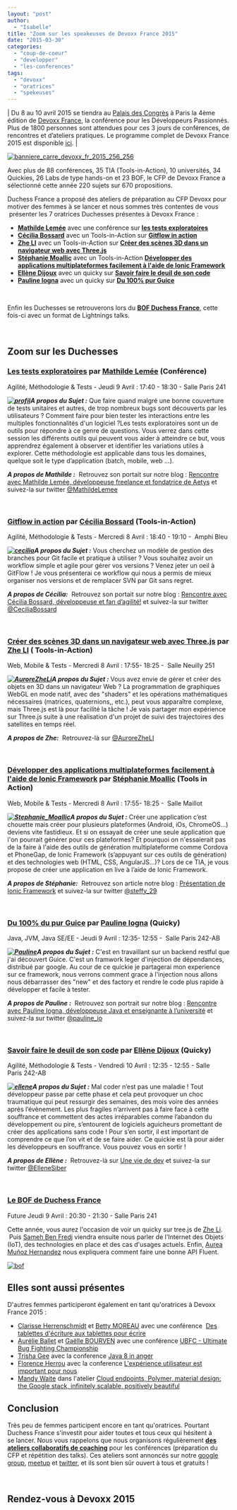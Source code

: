 ```yaml
---
layout: "post"
author: 
  - "Isabelle"
title: "Zoom sur les speakeuses de Devoxx France 2015"
date: "2015-03-30"
categories: 
  - "coup-de-coeur"
  - "developper"
  - "les-conferences"
tags: 
  - "devoxx"
  - "oratrices"
  - "spekeuses"
---
```


| Du 8 au 10 avril 2015 se tiendra au [Palais des Congrès](http://www.devoxx.fr/dvxfr15-lieu/ "Lieu 2015") à Paris la 4ème édition de [Devoxx France](http://www.devoxx.fr/), la conférence pour les Développeurs Passionnés. Plus de 1800 personnes sont attendues pour ces 3 jours de conférences, de rencontres et d’ateliers pratiques. Le programme complet de Devoxx France 2015 est disponible [ici](http://cfp.devoxx.fr/2015/index.html). |

[![banniere_carre_devoxx_fr_2015_256_256](/assets/2015/03/2015-03-30-zoom-sur-les-speakeuses-de-devoxx-france-2015/banniere_carre_devoxx_fr_2015_256_256.png)](http://www.duchess-france.org/wp-content/uploads/2015/01/banniere_carre_devoxx_fr_2015_256_256.png)

Avec plus de 88 conférences, 35 TIA (Tools-in-Action), 10 universités, 34 Quickies, 26 Labs de type hands-on et 23 BOF, le CFP de Devoxx France a sélectionné cette année 220 sujets sur 670 propositions.

Duchess France a proposé des ateliers de préparation au CFP Devoxx pour motiver des femmes à se lancer et nous sommes très contentes de vous  présenter les 7 oratrices Duchesses présentes à Devoxx France :

- **[Mathilde Lemée](http://cfp.devoxx.fr/2015/speaker/mathilde_lemee)** avec une conférence sur **[les tests exploratoires](http://cfp.devoxx.fr/2015/talk/GEP-3947/Les_tests_exploratoires)**
- **[Cécilia Bossard](http://cfp.devoxx.fr/2015/speaker/cecilia_bossard)** avec un Tools-in-Action sur **[Gitflow in action](http://cfp.devoxx.fr/2015/talk/JMX-7798/Gitflow_in_action)**
- **[Zhe LI](http://cfp.devoxx.fr/2015/speaker/zhe_li)** avec un Tools-in-Action sur **[Créer des scènes 3D dans un navigateur web avec Three.js](http://cfp.devoxx.fr/2015/talk/DFD-7483/Creer_des_scenes_3D_dans_un_navigateur_web_avec_Three.js)**
- **[Stéphanie Moallic](http://cfp.devoxx.fr/2015/speaker/stephanie_moallic)** avec un Tools-in-Action **[Développer des applications multiplateformes facilement à l'aide de Ionic Framework](http://cfp.devoxx.fr/2015/talk/VVV-4204/Developper_des_applications_multiplateformes_facilement_a_l%27aide_de_Ionic_Framework)**
- **[Ellène Dijoux](http://cfp.devoxx.fr/2015/speaker/ellene_dijoux_siber "Ellène Dijoux")** avec un quicky sur [**Savoir faire le deuil de son code**](http://cfp.devoxx.fr/2015/talk/JPY-6202/Savoir_faire_le_deuil_de_son_code "Savoir faire le deuil de son code") 
- **[Pauline Iogna](http://cfp.devoxx.fr/2015/speaker/pauline_iogna "Pauline Iogna")** avec un quicky sur **[Du 100% pur Guice](http://cfp.devoxx.fr/2015/talk/YSP-5366/Du_100%25_pur_Guice_! "100% pur Guice")**

 

Enfin les Duchesses se retrouverons lors du **[BOF Duchess France](http://cfp.devoxx.fr/2015/talk/OTK-5482/Duchess_France_-_Lightnings_talks "BoF Duchess France")**, cette fois-ci avec un format de Lightnings talks.

 

## Zoom sur les Duchesses

### **[Les tests exploratoires](http://cfp.devoxx.fr/2015/talk/GEP-3947/Les_tests_exploratoires) par [Mathilde Lemée](http://cfp.devoxx.fr/2015/speaker/mathilde_lemee) (Conférence)**

Agilité, Méthodologie & Tests - Jeudi 9 Avril : 17:40 - 18:30 - Salle Paris 241

**_[![profil](/assets/2015/03/2015-03-30-zoom-sur-les-speakeuses-de-devoxx-france-2015/profil.png)](http://www.duchess-france.org/wp-content/uploads/2013/12/profil.png)A propos du Sujet :_** Que faire quand malgré une bonne couverture de tests unitaires et autres, de trop nombreux bugs sont découverts par les utilisateurs ? Comment faire pour bien tester les interactions entre les multiples fonctionnalités d'un logiciel ?Les tests exploratoires sont un de outils pour répondre à ce genre de questions. Vous verrez dans cette session les différents outils qui peuvent vous aider à atteindre ce but, vous apprendrez également à observer et identifier les variations utiles à explorer. Cette méthodologie est applicable dans tous les domaines, quelque soit le type d’application (batch, mobile, web …).

_**A propos de Mathilde :**_  Retrouvez son portait sur notre blog : [Rencontre avec Mathilde Lemée, développeuse freelance et fondatrice de Aetys](http://www.duchess-france.org/rencontre-avec-mathilde-lemee-developpeuse-freelance-et-fondatrice-de-aetys/) et suivez-la sur twitter [@MathildeLemee](https://twitter.com/MathildeLemee)

 

### **[Gitflow in action](http://cfp.devoxx.fr/2015/talk/JMX-7798/Gitflow_in_action) par [Cécilia Bossard](http://cfp.devoxx.fr/2015/speaker/cecilia_bossard) (Tools-in-Action)**

Agilité, Méthodologie & Tests - Mercredi 8 Avril : 18:40 - 19:10 -  Amphi Bleu

**_[![cecilia](/assets/2015/03/2015-03-30-zoom-sur-les-speakeuses-de-devoxx-france-2015/cecilia.jpeg)](http://www.duchess-france.org/wp-content/uploads/2015/03/cecilia.jpeg)A propos du Sujet :_** Vous cherchez un modèle de gestion des branches pour Git facile et pratique à utiliser ? Vous souhaitez avoir un workflow simple et agile pour gérer vos versions ? Venez jeter un oeil à GitFlow ! Je vous présenterai ce workflow qui nous a permis de mieux organiser nos versions et de remplacer SVN par Git sans regret.

_**A propos de Cécilia:**_  Retrouvez son portait sur notre blog : [Rencontre avec Cécilia Bossard, développeuse et fan d’agilité!](http://www.duchess-france.org/rencontre-avec-cecilia-bossard-developpeuse-et-fan-dagilite/) et suivez-la sur twitter [@CeciliaBossard](https://twitter.com/CeciliaBossard)

 

### **[Créer des scènes 3D dans un navigateur web avec Three.js](http://cfp.devoxx.fr/2015/talk/DFD-7483/Creer_des_scenes_3D_dans_un_navigateur_web_avec_Three.js) par [Zhe LI](http://cfp.devoxx.fr/2015/speaker/zhe_li) ( Tools-in-Action)**

Web, Mobile & Tests - Mercredi 8 Avril : 17:55- 18:25 -  Salle Neuilly 251

**_[![AuroreZheLi](/assets/2015/03/2015-03-30-zoom-sur-les-speakeuses-de-devoxx-france-2015/AuroreZheLi.jpg)](http://www.duchess-france.org/wp-content/uploads/2015/03/AuroreZheLi.jpg)A propos du Sujet :_** Vous avez envie de gérer et créer des objets en 3D dans un navigateur Web ? La programmation de graphiques WebGL en mode natif, avec des "shaders" et les opérations mathématiques nécessaires (matrices, quaternions,, etc.), peut vous apparaître complexe, mais Three.js est là pour facilité la tâche ! Je vais partager mon expérience sur Three.js suite à une réalisation d'un projet de suivi des trajectoires des satellites en temps réel.

_**A propos de Zhe:**_  Retrouvez-là sur [@AuroreZheLI](http://www.twitter.com/@AuroreZheLI "Twitter Aurore Zhe Li")

 

### **[Développer des applications multiplateformes facilement à l'aide de Ionic Framework](http://cfp.devoxx.fr/2015/talk/VVV-4204/Developper_des_applications_multiplateformes_facilement_a_l'aide_de_Ionic_Framework "Ionic framework") par [Stéphanie Moallic](http://cfp.devoxx.fr/2015/speaker/stephanie_moallic "Stéphanie Moallic") (Tools in Action)**

Web, Mobile & Tests - Mercredi 8 Avril : 17:55- 18:25 -  Salle Maillot

**_[![Stephanie_Moallic](/assets/2015/03/2015-03-30-zoom-sur-les-speakeuses-de-devoxx-france-2015/Stephanie_Moallic.jpg)](http://www.duchess-france.org/wp-content/uploads/2015/03/Stephanie_Moallic.jpg)A propos du Sujet :_** Créer une application c’est chouette mais créer pour plusieurs plateformes (Android, iOs, ChromeOS…) deviens vite fastidieux. Et si on essayait de créer une seule application que l'on pourrait générer pour ces plateformes? Et pourquoi on n'essaierait pas de la faire à l'aide des outils de génération multiplateforme comme Cordova et PhoneGap, de Ionic Framework (s’appuyant sur ces outils de génération) et des technologies web (HTML, CSS, AngularJS...)? Lors de ce TIA, je vous propose de créer une application en live à l’aide de Ionic Framework.

_**A propos de Stéphanie:**_  Retrouvez son article notre blog : [Présentation de Ionic Framework](http://www.duchess-france.org/presentation-de-ionic-framework/) et suivez-la sur twitter [@steffy\_29](https://twitter.com/steffy_29)

 

### **[Du 100% du pur Guice](http://cfp.devoxx.fr/2015/talk/YSP-5366/Du_100%25_pur_Guice_! "100% du pur Guice") par [Pauline Iogna](https://twitter.com/@pauline_io "Twitter Pauline") (Quicky)**

Java, JVM, Java SE/EE - Jeudi 9 Avril : 12:35- 12:55 -  Salle Paris 242-AB

**_[![Pauline](/assets/2015/03/2015-03-30-zoom-sur-les-speakeuses-de-devoxx-france-2015/Pauline.png)](http://www.duchess-france.org/wp-content/uploads/2015/03/Pauline.png)A propos du Sujet :_** C'est en travaillant sur un backend restful que j'ai découvert Guice. C'est un framwork leger d'injection de dépendances, distribué par google. Au cour de ce quickie je partagerai mon experience sur ce framework, nous verrons comment grace à l'injection nous allons nous débarrasser des "new" et des factory et rendre le code plus rapide à développer et facile à tester.

**_A propos de Pauline :_**  Retrouvez son portrait sur notre blog : [Rencontre avec Pauline Iogna, développeuse Java et enseignante à l’université](http://www.duchess-france.org/rencontre-avec-pauline-iogna-developpeuse-java-et-enseignante-a-luniversite/ "Pauline Iogna") et suivez-la sur twitter [@pauline\_io](https://twitter.com/pauline_io)

 

### **[Savoir faire le deuil de son code](http://cfp.devoxx.fr/2015/talk/JPY-6202/Savoir_faire_le_deuil_de_son_code "Savoir faire le deuil") par [Ellène Dijoux](http://cfp.devoxx.fr/2015/speaker/ellene_dijoux_siber "Ellène Dijoux") (Quicky)**

Agilité, Méthodologie & Tests - Vendredi 10 Avril : 12:35 - 12:55 - Salle Paris 242-AB

**_[![ellene](/assets/2015/03/2015-03-30-zoom-sur-les-speakeuses-de-devoxx-france-2015/ellene.png)](http://www.duchess-france.org/wp-content/uploads/2013/12/ellene.png)A propos du Sujet :_** Mal coder n’est pas une maladie ! Tout développeur passe par cette phase et cela peut provoquer un choc traumatique qui peut ressurgir des semaines, des mois voire des années après l’évènement. Les plus fragiles n’arrivent pas à faire face à cette souffrance et commettent des actes irréparables comme l’abandon du développement ou pire, s’entourent de logiciels aguicheurs promettant de créer des applications sans code ! Pour s’en sortir, il est important de comprendre ce que l’on vit et de se faire aider. Ce quickie est là pour aider les développeurs en souffrance. Vous pouvez vous en sortir !

**_A propos de Ellène :_**  Retrouvez-là sur [Une vie de dev](http://uneviededev.com/ "Une vie de dev") et suivez-la sur twitter [@ElleneSiber](https://twitter.com/ElleneSiber)

 

### **[Le BOF de Duchess France](http://cfp.devoxx.fr/2015/talk/OTK-5482/Duchess_France_-_Lightnings_talks "BoF 2015")**

Future<Devoxx> Jeudi 9 Avril : 20:30 - 21:30 - Salle Paris 241

Cette année, vous aurez l'occasion de voir un quicky sur tree.js de [Zhe Li](https://twitter.com/AuroreZheLI "Zhe Li on twitter").  Puis [Sameh Ben Fredj](https://twitter.com/samehbenf "Sameh on twitter") viendra ensuite nous parler de l'Internet des Objets (IoT), des technologies en place et des cas d'usages actuels. Enfin, [Aurea Muñoz Hernandez](https://twitter.com/auritamh "Auri on twitter") nous expliquera comment faire une bonne API Fluent.

[![bof](/assets/2015/03/2015-03-30-zoom-sur-les-speakeuses-de-devoxx-france-2015/bof.jpeg)](http://www.duchess-france.org/wp-content/uploads/2015/03/bof.jpeg)

## Elles sont aussi présentes

D'autres femmes participeront également en tant qu'oratrices à Devoxx France 2015 :

- [Clarisse Herrenschmidt](http://cfp.devoxx.fr/2015/speaker/clarisse_herrenschmidt) et [Betty MOREAU](http://cfp.devoxx.fr/2015/speaker/betty_moreau) avec une conférence  [Des tablettes d'écriture aux tablettes pour écrire](http://cfp.devoxx.fr/2015/talk/NLG-1280/Des_tablettes_d%27ecriture_aux_tablettes_pour_ecrire)
- [Aurélie Ballet](http://cfp.devoxx.fr/2015/speaker/aurelie_ballet) et [Gaëlle BOURVEN](http://cfp.devoxx.fr/2015/speaker/gaelle_bourven) avec une conférence [UBFC - Ultimate Bug Fighting Championship](http://cfp.devoxx.fr/2015/talk/VTD-6969/UBFC_-_Ultimate_Bug_Fighting_Championship)
- [Trisha Gee](https://twitter.com/trisha_gee "Trisha en twitter") avec la conference [Java 8 in anger](http://cfp.devoxx.fr/2015/talk/MLB-2660/Java_8_in_Anger "Java 8 in anger")
- [Florence Herrou](http://cfp.devoxx.fr/2015/speaker/florence_herrou "Florence sur Devoxx") avec la conference [L'expérience utilisateur est important pour nous](http://cfp.devoxx.fr/2015/talk/KJY-6606/L'experience_utilisateur_est_importante_pour_nous "L'expérience utilisateur est important pour nous")
- [Mandy Waite](http://cfp.devoxx.fr/2015/speaker/mandy_waite "Mandy Waite") dans l'atelier [Cloud endpoints, Polymer, material design: the Google stack, infinitely scalable, positively beautiful](http://cfp.devoxx.fr/2015/talk/JTK-4570/Cloud_endpoints,_Polymer,_material_design:_the_Google_stack,_infinitely_scalable,_positively_beautiful "Atelier Google")

## Conclusion

Très peu de femmes participent encore en tant qu'oratrices. Pourtant Duchess France s'investit pour aider toutes et tous ceux qui hésitent à se lancer. Nous vous rappelons que nous organisons régulièrement **[des ateliers collaboratifs de coaching](http://www.duchess-france.org/atelier-de-preparation-pour-les-call-for-papers/ "Call 4 Papers")** pour les conférences (préparation du CFP et répétition des talks). Ces ateliers sont annoncés sur notre [google group](https://groups.google.com/forum/#!forum/duchessfr), [meetup](http://www.meetup.com/Duchess-France-Meetup/events/195508142/ "Meetup Call 4 Papers") et [twitter](https://twitter.com/duchessfr "Twitter Duchess"), et ils sont bien sûr ouvert à tous et gratuits !

 

## Rendez-vous à Devoxx 2015
